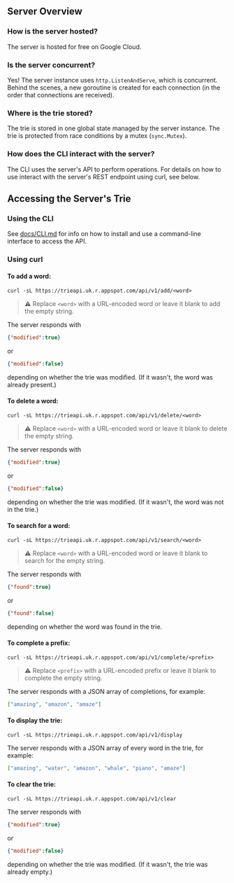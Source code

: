## Server Overview

### How is the server hosted?

The server is hosted for free on Google Cloud.

### Is the server concurrent?

Yes! The server instance uses `http.ListenAndServe`, which is concurrent.
Behind the scenes, a new goroutine is created for each connection (in
the order that connections are received).

### Where is the trie stored?

The trie is stored in one global state managed by the server
instance. The trie is protected from race conditions by a
mutex (`sync.Mutex`).

### How does the CLI interact with the server?

The CLI uses the server's API to perform operations. For
details on how to use interact with the server's REST endpoint
using curl, see below.
  
## Accessing the Server's Trie

### Using the CLI

See [docs/CLI.md](CLI.md) for info on how to install and use
a command-line interface to access the API.

### Using curl

#### To add a word:

```text
curl -sL https://trieapi.uk.r.appspot.com/api/v1/add/<word>
```

> :warning: Replace `<word>` with a URL-encoded word or 
> leave it blank to add the empty string.

The server responds with

```json
{"modified":true}
```

or

```json
{"modified":false}
```
depending on whether the trie was modified. (If it wasn't,
the word was already present.)

#### To delete a word:

```text
curl -sL https://trieapi.uk.r.appspot.com/api/v1/delete/<word>
```

> :warning: Replace `<word>` with a URL-encoded word or
> leave it blank to delete the empty string.

The server responds with

```json
{"modified":true}
```

or

```json
{"modified":false}
```
depending on whether the trie was modified. (If it wasn't,
the word was not in the trie.)

#### To search for a word:

```text
curl -sL https://trieapi.uk.r.appspot.com/api/v1/search/<word>
```

> :warning: Replace `<word>` with a URL-encoded word or
> leave it blank to search for the empty string.

The server responds with

```json
{"found":true}
```

or

```json
{"found":false}
```
depending on whether the word was found in the trie.

#### To complete a prefix:

```text
curl -sL https://trieapi.uk.r.appspot.com/api/v1/complete/<prefix>
```

> :warning: Replace `<prefix>` with a URL-encoded prefix or
> leave it blank to complete the empty string.

The server responds with a JSON array of completions, for example:

```json
["amazing", "amazon", "amaze"]
```

#### To display the trie:

```text
curl -sL https://trieapi.uk.r.appspot.com/api/v1/display
```

The server responds with a JSON array of every word in
the trie, for example:

```json
["amazing", "water", "amazon", "whale", "piano", "amaze"]
```

#### To clear the trie:

```text
curl -sL https://trieapi.uk.r.appspot.com/api/v1/clear
```

The server responds with

```json
{"modified":true}
```

or

```json
{"modified":false}
```
depending on whether the trie was modified. (If it wasn't,
the trie was already empty.)
